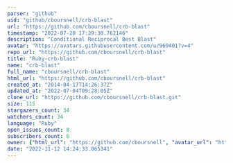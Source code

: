 ```yaml
---
parser: "github"
uid: "github/cboursnell/crb-blast"
url: "https://github.com/cboursnell/crb-blast"
timestamp: "2022-07-20 17:29:30.762146"
description: "Conditional Reciprocal Best Blast"
avatar: "https://avatars.githubusercontent.com/u/969401?v=4"
repo_url: "https://github.com/cboursnell/crb-blast"
title: "Ruby-crb-blast"
name: "crb-blast"
full_name: "cboursnell/crb-blast"
html_url: "https://github.com/cboursnell/crb-blast"
created_at: "2014-04-17T14:26:37Z"
updated_at: "2022-07-04T09:28:05Z"
clone_url: "https://github.com/cboursnell/crb-blast.git"
size: 115
stargazers_count: 34
watchers_count: 34
language: "Ruby"
open_issues_count: 8
subscribers_count: 6
owner: {"html_url": "https://github.com/cboursnell", "avatar_url": "https://avatars.githubusercontent.com/u/969401?v=4", "login": "cboursnell", "type": "User"}
date: "2022-11-12 14:24:33.065341"
---
```

